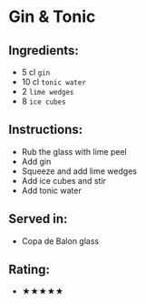 # Gin & Tonic

## Ingredients:
- 5 cl `gin`
- 10 cl `tonic water`
- 2 `lime wedges`
- 8 `ice cubes`

## Instructions:
- Rub the glass with lime peel
- Add gin
- Squeeze and add lime wedges
- Add ice cubes and stir
- Add tonic water

## Served in:
- Copa de Balon glass

## Rating:
- ★★★★★